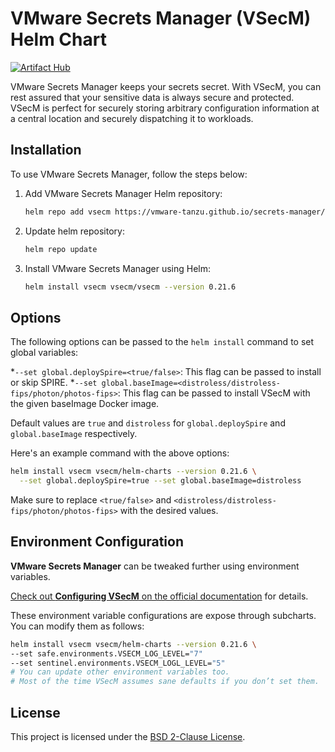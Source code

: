 # VMware Secrets Manager (VSecM) Helm Chart
[![Artifact Hub](https://img.shields.io/endpoint?url=https://artifacthub.io/badge/repository/vsecm)](https://artifacthub.io/packages/helm/vsecm/vsecm)

VMware Secrets Manager keeps your secrets secret. With VSecM, you can rest assured 
that your sensitive data is always secure and protected. VSecM is perfect for 
securely storing arbitrary configuration information at a central location and 
securely dispatching it to workloads.

## Installation

To use VMware Secrets Manager, follow the steps below:

1. Add VMware Secrets Manager Helm repository:

    ```bash
    helm repo add vsecm https://vmware-tanzu.github.io/secrets-manager/
    ```

2. Update helm repository:

    ```bash
    helm repo update
    ```

3. Install VMware Secrets Manager using Helm:

    ```bash
    helm install vsecm vsecm/vsecm --version 0.21.6
    ```

## Options

The following options can be passed to the `helm install` command to set global 
variables:

*`--set global.deploySpire=<true/false>`: 
  This flag can be passed to install or skip SPIRE.
*`--set global.baseImage=<distroless/distroless-fips/photon/photos-fips>`: 
  This flag can be passed to install VSecM with the given baseImage Docker image.

Default values are `true` and `distroless` for `global.deploySpire` 
and `global.baseImage` respectively.

Here's an example command with the above options:

```bash
helm install vsecm vsecm/helm-charts --version 0.21.6 \
  --set global.deploySpire=true --set global.baseImage=distroless
```

Make sure to replace `<true/false>` and 
`<distroless/distroless-fips/photon/photos-fips>` with the desired values.

## Environment Configuration

**VMware Secrets Manager** can be tweaked further using environment variables.

[Check out **Configuring VSecM** on the official documentation][configuring-vsecm] 
for details.

These environment variable configurations are expose through subcharts. 
You can modify them as follows:

```bash
helm install vsecm vsecm/helm-charts --version 0.21.6 \
--set safe.environments.VSECM_LOG_LEVEL="7"
--set sentinel.environments.VSECM_LOGL_LEVEL="5"
# You can update other environment variables too.
# Most of the time VSecM assumes sane defaults if you don’t set them.
```

[configuring-vsecm]: https://vsecm.com/docs/configuration/

## License

This project is licensed under the [BSD 2-Clause License](https://github.com/vmware-tanzu/secrets-manager/blob/main/LICENSE).
